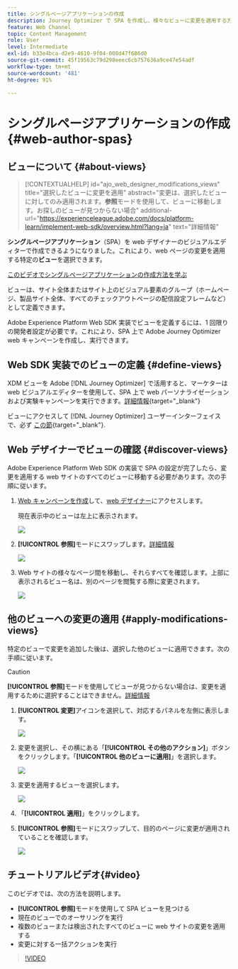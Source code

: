 ```yaml
---
title: シングルページアプリケーションの作成
description: Journey Optimizer で SPA を作成し、様々なビューに変更を適用する方法を学ぶ
feature: Web Channel
topic: Content Management
role: User
level: Intermediate
exl-id: b33e4bca-d2e9-4610-9f04-008d47f686d0
source-git-commit: 45f19563c79d298eeec6cb757636a9ce47e54adf
workflow-type: tm+mt
source-wordcount: '481'
ht-degree: 91%

---
```


# シングルページアプリケーションの作成 {#web-author-spas}

## ビューについて {#about-views}

>[!CONTEXTUALHELP]
>id="ajo_web_designer_modifications_views"
>title="選択したビューに変更を適用"
>abstract="変更は、選択したビューに対してのみ適用されます。**参照**&#x200B;モードを使用して、ビューに移動します。お探しのビューが見つからない場合"
>additional-url="https://experienceleague.adobe.com/docs/platform-learn/implement-web-sdk/overview.html?lang=ja" text="詳細情報"

**シングルページアプリケーション**（SPA）を web デザイナーのビジュアルエディターで作成できるようになりました。これにより、web ページの変更を適用する特定の&#x200B;**ビュー**&#x200B;を選択できます。

[このビデオでシングルページアプリケーションの作成方法を学ぶ](#video)

ビューは、サイト全体またはサイト上のビジュアル要素のグループ（ホームページ、製品サイト全体、すべてのチェックアウトページの配信設定フレームなど）として定義できます。

Adobe Experience Platform Web SDK 実装でビューを定義するには、1 回限りの開発者設定が必要です。これにより、SPA 上で Adobe Journey Optimizer web キャンペーンを作成し、実行できます。

## Web SDK 実装でのビューの定義 {#define-views}

XDM ビューを Adobe [!DNL Journey Optimizer] で活用すると、マーケターは web ビジュアルエディターを使用して、SPA 上で web パーソナライゼーションおよび実験キャンペーンを実行できます。[詳細情報](https://experienceleague.adobe.com/docs/experience-platform/edge/personalization/ajo/web-spa-implementation.html){target="_blank"}

ビューにアクセスして [!DNL Journey Optimizer] ユーザーインターフェイスで、必ず [この節](https://experienceleague.adobe.com/docs/experience-platform/edge/personalization/ajo/web-spa-implementation.html#implement-xdm-views){target="_blank"}.

## Web デザイナーでビューの確認 {#discover-views}

Adobe Experience Platform Web SDK の実装で SPA の設定が完了したら、変更を適用する web サイトのすべてのビューに移動する必要があります。次の手順に従います。

1. [Web キャンペーンを作成](create-web.md)して、[web デザイナー](edit-web-content.md)にアクセスします。

   現在表示中のビューは左上に表示されます。

   ![](assets/web-designer-view-home.png)

1. **[!UICONTROL 参照]**&#x200B;モードにスワップします。[詳細情報](../web/edit-web-content.md#browse-mode)

   ![](assets/web-designer-view-browse.png)

1. Web サイトの様々なページ間を移動し、それらすべてを確認します。上部に表示されるビュー名は、別のページを閲覧する際に変更されます。

   ![](assets/web-designer-other-view.png)

## 他のビューへの変更の適用 {#apply-modifications-views}

特定のビューで変更を追加した後は、選択した他のビューに適用できます。次の手順に従います。

>[!CAUTION]
>
>**[!UICONTROL 参照]**&#x200B;モードを使用してビューが見つからない場合は、変更を適用するために選択することはできません。[詳細情報](#discover-views)

1. **[!UICONTROL 変更]**&#x200B;アイコンを選択して、対応するパネルを左側に表示します。

   ![](assets/web-designer-view-modifications-pane.png)

1. 変更を選択し、その横にある「**[!UICONTROL その他のアクション]**」ボタンをクリックします。「**[!UICONTROL 他のビューに適用]**」を選択します。

   ![](assets/web-designer-modifications-more-actions.png)

1. 変更を適用するビューを選択します。

   ![](assets/web-designer-modifications-apply-to.png)

1. 「**[!UICONTROL 適用]**」をクリックします。

1. **[!UICONTROL 参照]**&#x200B;モードにスワップして、目的のページに変更が適用されていることを確認します。

   ![](assets/web-designer-modifications-applied-view.png)

## チュートリアルビデオ{#video}

このビデオでは、次の方法を説明します。

* **[!UICONTROL 参照]**&#x200B;モードを使用して SPA ビューを見つける
* 現在のビューでのオーサリングを実行
* 複数のビューまたは検出されたすべてのビューに web サイトの変更を適用する
* 変更に対する一括アクションを実行

>[!VIDEO](https://video.tv.adobe.com/v/3424536/?quality=12&learn=on)
